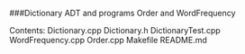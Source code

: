 ###Dictionary ADT and programs Order and WordFrequency

Contents:
Dictionary.cpp
Dictionary.h
DictionaryTest.cpp
WordFrequency.cpp
Order.cpp
Makefile
README.md